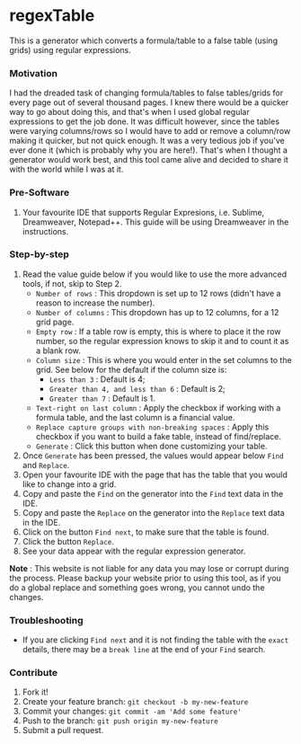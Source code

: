 # regexTable
This is a generator which converts a formula/table to a false table (using grids) using regular expressions.

### Motivation
I had the dreaded task of changing formula/tables to false tables/grids for every page out of several thousand pages. I knew there would be a quicker way to go about doing this, and that's when I used global regular expressions to get the job done. It was difficult however, since the tables were varying columns/rows so I would have to add or remove a column/row making it quicker, but not quick enough. It was a very tedious job if you've ever done it (which is probably why you are here!). That's when I thought a generator would work best, and this tool came alive and decided to share it with the world while I was at it.

### Pre-Software
1. Your favourite IDE that supports Regular Expresions, i.e. Sublime, Dreamweaver, Notepad++. This guide will be using Dreamweaver in the instructions.

### Step-by-step
1. Read the value guide below if you would like to use the more advanced tools, if not, skip to Step 2.
   - `Number of rows` : This dropdown is set up to 12 rows (didn't have a reason to increase the number).
   - `Number of columns` : This dropdown has up to 12 columns, for a 12 grid page.
   - `Empty row` : If a table row is empty, this is where to place it the row number, so the regular expression knows to skip it and to count it as a blank row.
   - `Column size` : This is where you would enter in the set columns to the grid. See below for the default if the column size is:
      - `Less than 3` : Default is 4;
      - `Greater than 4, and less than 6` : Default is 2;
      - `Greater than 7` : Default is 1.
   - `Text-right on last column` : Apply the checkbox if working with a formula table, and the last column is a financial value.
   - `Replace capture groups with non-breaking spaces` : Apply this checkbox if you want to build a fake table, instead of find/replace.
   - `Generate` : Click this button when done customizing your table.
2. Once `Generate` has been pressed, the values would appear below `Find` and `Replace`.
3. Open your favourite IDE with the page that has the table that you would like to change into a grid.
4. Copy and paste the `Find` on the generator into the `Find` text data in the IDE.
5. Copy and paste the `Replace` on the generator into the `Replace` text data in the IDE.
6. Click on the button `Find next`, to make sure that the table is found.
7. Click the button `Replace`.
8. See your data appear with the regular expression generator.

**Note** : This website is not liable for any data you may lose or corrupt during the process. Please backup your website prior to using this tool, as if you do a global replace and something goes wrong, you cannot undo the changes.

### Troubleshooting
- If you are clicking `Find next` and it is not finding the table with the `exact` details, there may be a `break line` at the end of your `Find` search.

### Contribute
1. Fork it!
2. Create your feature branch: `git checkout -b my-new-feature`
3. Commit your changes: `git commit -am 'Add some feature'`
4. Push to the branch: `git push origin my-new-feature`
5. Submit a pull request.
